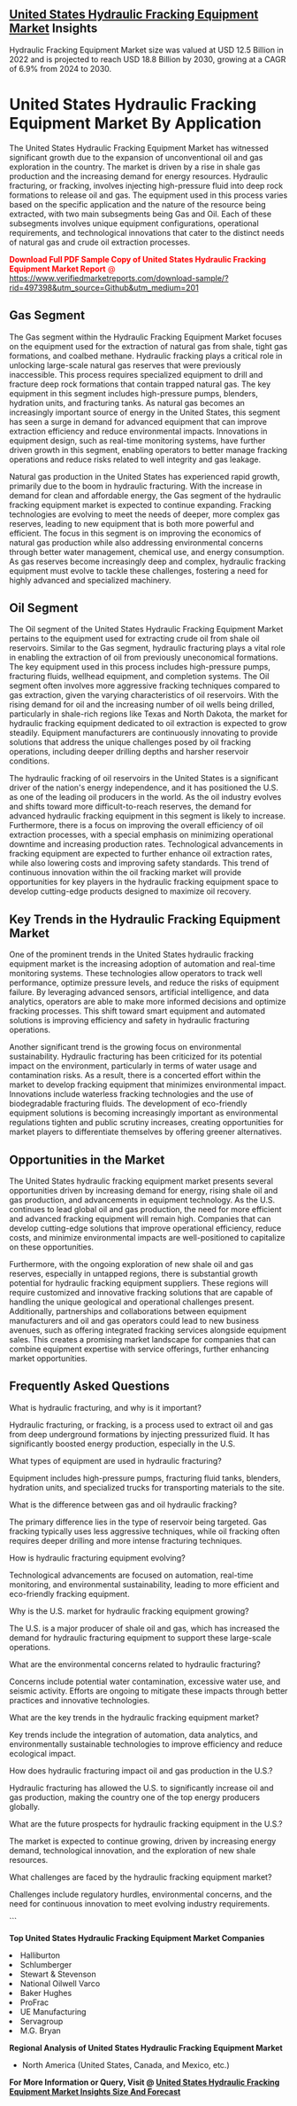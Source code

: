 <h2><a href="https://www.verifiedmarketreports.com/download-sample/?rid=497398&amp;utm_source=Github&amp;utm_medium=201" target="_blank">United States Hydraulic Fracking Equipment Market</a> Insights</h2><p>Hydraulic Fracking Equipment Market size was valued at USD 12.5 Billion in 2022 and is projected to reach USD 18.8 Billion by 2030, growing at a CAGR of 6.9% from 2024 to 2030.</p><p><h1>United States Hydraulic Fracking Equipment Market By Application</h1><p>The United States Hydraulic Fracking Equipment Market has witnessed significant growth due to the expansion of unconventional oil and gas exploration in the country. The market is driven by a rise in shale gas production and the increasing demand for energy resources. Hydraulic fracturing, or fracking, involves injecting high-pressure fluid into deep rock formations to release oil and gas. The equipment used in this process varies based on the specific application and the nature of the resource being extracted, with two main subsegments being Gas and Oil. Each of these subsegments involves unique equipment configurations, operational requirements, and technological innovations that cater to the distinct needs of natural gas and crude oil extraction processes. <p><span class=""><span style="color: #ff0000;"><strong>Download Full PDF Sample Copy of United States Hydraulic Fracking Equipment Market Report</strong> @ </span><a href="https://www.verifiedmarketreports.com/download-sample/?rid=497398&amp;utm_source=Github&amp;utm_medium=201" target="_blank">https://www.verifiedmarketreports.com/download-sample/?rid=497398&amp;utm_source=Github&amp;utm_medium=201</a></span></p></p><h2>Gas Segment</h2><p>The Gas segment within the Hydraulic Fracking Equipment Market focuses on the equipment used for the extraction of natural gas from shale, tight gas formations, and coalbed methane. Hydraulic fracking plays a critical role in unlocking large-scale natural gas reserves that were previously inaccessible. This process requires specialized equipment to drill and fracture deep rock formations that contain trapped natural gas. The key equipment in this segment includes high-pressure pumps, blenders, hydration units, and fracturing tanks. As natural gas becomes an increasingly important source of energy in the United States, this segment has seen a surge in demand for advanced equipment that can improve extraction efficiency and reduce environmental impacts. Innovations in equipment design, such as real-time monitoring systems, have further driven growth in this segment, enabling operators to better manage fracking operations and reduce risks related to well integrity and gas leakage.</p><p>Natural gas production in the United States has experienced rapid growth, primarily due to the boom in hydraulic fracturing. With the increase in demand for clean and affordable energy, the Gas segment of the hydraulic fracking equipment market is expected to continue expanding. Fracking technologies are evolving to meet the needs of deeper, more complex gas reserves, leading to new equipment that is both more powerful and efficient. The focus in this segment is on improving the economics of natural gas production while also addressing environmental concerns through better water management, chemical use, and energy consumption. As gas reserves become increasingly deep and complex, hydraulic fracking equipment must evolve to tackle these challenges, fostering a need for highly advanced and specialized machinery.</p><h2>Oil Segment</h2><p>The Oil segment of the United States Hydraulic Fracking Equipment Market pertains to the equipment used for extracting crude oil from shale oil reservoirs. Similar to the Gas segment, hydraulic fracturing plays a vital role in enabling the extraction of oil from previously uneconomical formations. The key equipment used in this process includes high-pressure pumps, fracturing fluids, wellhead equipment, and completion systems. The Oil segment often involves more aggressive fracking techniques compared to gas extraction, given the varying characteristics of oil reservoirs. With the rising demand for oil and the increasing number of oil wells being drilled, particularly in shale-rich regions like Texas and North Dakota, the market for hydraulic fracking equipment dedicated to oil extraction is expected to grow steadily. Equipment manufacturers are continuously innovating to provide solutions that address the unique challenges posed by oil fracking operations, including deeper drilling depths and harsher reservoir conditions.</p><p>The hydraulic fracking of oil reservoirs in the United States is a significant driver of the nation's energy independence, and it has positioned the U.S. as one of the leading oil producers in the world. As the oil industry evolves and shifts toward more difficult-to-reach reserves, the demand for advanced hydraulic fracking equipment in this segment is likely to increase. Furthermore, there is a focus on improving the overall efficiency of oil extraction processes, with a special emphasis on minimizing operational downtime and increasing production rates. Technological advancements in fracking equipment are expected to further enhance oil extraction rates, while also lowering costs and improving safety standards. This trend of continuous innovation within the oil fracking market will provide opportunities for key players in the hydraulic fracking equipment space to develop cutting-edge products designed to maximize oil recovery.</p><h2>Key Trends in the Hydraulic Fracking Equipment Market</h2><p>One of the prominent trends in the United States hydraulic fracking equipment market is the increasing adoption of automation and real-time monitoring systems. These technologies allow operators to track well performance, optimize pressure levels, and reduce the risks of equipment failure. By leveraging advanced sensors, artificial intelligence, and data analytics, operators are able to make more informed decisions and optimize fracking processes. This shift toward smart equipment and automated solutions is improving efficiency and safety in hydraulic fracturing operations.</p><p>Another significant trend is the growing focus on environmental sustainability. Hydraulic fracturing has been criticized for its potential impact on the environment, particularly in terms of water usage and contamination risks. As a result, there is a concerted effort within the market to develop fracking equipment that minimizes environmental impact. Innovations include waterless fracking technologies and the use of biodegradable fracturing fluids. The development of eco-friendly equipment solutions is becoming increasingly important as environmental regulations tighten and public scrutiny increases, creating opportunities for market players to differentiate themselves by offering greener alternatives.</p><h2>Opportunities in the Market</h2><p>The United States hydraulic fracking equipment market presents several opportunities driven by increasing demand for energy, rising shale oil and gas production, and advancements in equipment technology. As the U.S. continues to lead global oil and gas production, the need for more efficient and advanced fracking equipment will remain high. Companies that can develop cutting-edge solutions that improve operational efficiency, reduce costs, and minimize environmental impacts are well-positioned to capitalize on these opportunities.</p><p>Furthermore, with the ongoing exploration of new shale oil and gas reserves, especially in untapped regions, there is substantial growth potential for hydraulic fracking equipment suppliers. These regions will require customized and innovative fracking solutions that are capable of handling the unique geological and operational challenges present. Additionally, partnerships and collaborations between equipment manufacturers and oil and gas operators could lead to new business avenues, such as offering integrated fracking services alongside equipment sales. This creates a promising market landscape for companies that can combine equipment expertise with service offerings, further enhancing market opportunities.</p><h2>Frequently Asked Questions</h2><p>What is hydraulic fracturing, and why is it important?</p><p>Hydraulic fracturing, or fracking, is a process used to extract oil and gas from deep underground formations by injecting pressurized fluid. It has significantly boosted energy production, especially in the U.S.</p><p>What types of equipment are used in hydraulic fracturing?</p><p>Equipment includes high-pressure pumps, fracturing fluid tanks, blenders, hydration units, and specialized trucks for transporting materials to the site.</p><p>What is the difference between gas and oil hydraulic fracking?</p><p>The primary difference lies in the type of reservoir being targeted. Gas fracking typically uses less aggressive techniques, while oil fracking often requires deeper drilling and more intense fracturing techniques.</p><p>How is hydraulic fracturing equipment evolving?</p><p>Technological advancements are focused on automation, real-time monitoring, and environmental sustainability, leading to more efficient and eco-friendly fracking equipment.</p><p>Why is the U.S. market for hydraulic fracking equipment growing?</p><p>The U.S. is a major producer of shale oil and gas, which has increased the demand for hydraulic fracturing equipment to support these large-scale operations.</p><p>What are the environmental concerns related to hydraulic fracturing?</p><p>Concerns include potential water contamination, excessive water use, and seismic activity. Efforts are ongoing to mitigate these impacts through better practices and innovative technologies.</p><p>What are the key trends in the hydraulic fracking equipment market?</p><p>Key trends include the integration of automation, data analytics, and environmentally sustainable technologies to improve efficiency and reduce ecological impact.</p><p>How does hydraulic fracturing impact oil and gas production in the U.S.?</p><p>Hydraulic fracturing has allowed the U.S. to significantly increase oil and gas production, making the country one of the top energy producers globally.</p><p>What are the future prospects for hydraulic fracking equipment in the U.S.?</p><p>The market is expected to continue growing, driven by increasing energy demand, technological innovation, and the exploration of new shale resources.</p><p>What challenges are faced by the hydraulic fracking equipment market?</p><p>Challenges include regulatory hurdles, environmental concerns, and the need for continuous innovation to meet evolving industry requirements.</p>```</p><p><strong>Top United States Hydraulic Fracking Equipment Market Companies</strong></p><div data-test-id=""><p><li>Halliburton</li><li> Schlumberger</li><li> Stewart & Stevenson</li><li> National Oilwell Varco</li><li> Baker Hughes</li><li> ProFrac</li><li> UE Manufacturing</li><li> Servagroup</li><li> M.G. Bryan</li></p><div><strong>Regional Analysis of&nbsp;United States Hydraulic Fracking Equipment Market</strong></div><ul><li dir="ltr"><p dir="ltr">North America&nbsp;(United States, Canada, and Mexico, etc.)</p></li></ul><p><strong>For More Information or Query, Visit @&nbsp;</strong><strong><a href="https://www.verifiedmarketreports.com/product/hydraulic-fracking-equipment-market/?utm_source=Github&amp;utm_medium=201" target="_blank">United States Hydraulic Fracking Equipment Market Insights Size And Forecast</a></strong></p></div>
